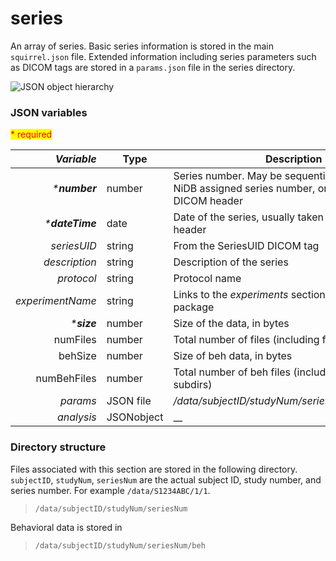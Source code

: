 # series

An array of series. Basic series information is stored in the main `squirrel.json` file. Extended information including series parameters such as DICOM tags are stored in a `params.json` file in the series directory.

![JSON object hierarchy](https://mermaid.ink/img/pako:eNptks1qwzAQhF\_FKBcFbMjBvajQU3sppYXmaihba-2okWyhH5oQ8u5duZZT0vigHXk-7Yi1T6wdJTLBegd2V7y8N0NBjxvHwJ-3b6-TWlfVg4QAPC3r-wtC7z8stHvokWdx5VtlUasBPV\_UFYEHi04ZHILnf3SmUiZRPn5-YUtIFtnP-8SEKBUlzfUGYRB8dIRkcYORLvaeT-vi\_jZMEXS9lDCV\_zYMoI9eeZ7FgkwH0jzAgaFhTCW7y2jmQW8ttjyLS8pR49yo6JTWYtV1eLfZlD64cY9iVdf1rKtvJcNO1PbASmbQGVCSPvIpdWpY2KHBhgmSEjuIOjSsGc6ERkup-CRVGB0THWiPJYMYxu1xaJkILmKGHhXQP2Nm6vwDpfHG2Q)

### JSON variables

<mark style="color:red;">\* required</mark>

|   _**Variable**_ | **Type**   | **Description**                                                                                         |
| ---------------: | ---------- | ------------------------------------------------------------------------------------------------------- |
|   _\***number**_ | number     | Series number. May be sequential, correspond to NiDB assigned series number, or taken from DICOM header |
| _\***dateTime**_ | date       | Date of the series, usually taken from the DICOM header                                                 |
|      _seriesUID_ | string     | From the SeriesUID DICOM tag                                                                            |
|    _description_ | string     | Description of the series                                                                               |
|       _protocol_ | string     | Protocol name                                                                                           |
| _experimentName_ | string     | Links to the _experiments_ section of the squirrel package                                              |
|     _\***size**_ | number     | Size of the data, in bytes                                                                              |
|         numFiles | number     | Total number of files (including files in subdirs)                                                      |
|          behSize | number     | Size of beh data, in bytes                                                                              |
|      numBehFiles | number     | Total number of beh files (including files in subdirs)                                                  |
|         _params_ | JSON file  | _/data/subjectID/studyNum/seriesNum/params.json_                                                        |
|       _analysis_ | JSONobject |  __                                                                                                     |

### Directory structure

Files associated with this section are stored in the following directory. `subjectID`, `studyNum`, `seriesNum` are the actual subject ID, study number, and series number. For example `/data/S1234ABC/1/1`.

> `/data/subjectID/studyNum/seriesNum`

Behavioral data is stored in

> `/data/subjectID/studyNum/seriesNum/beh`
